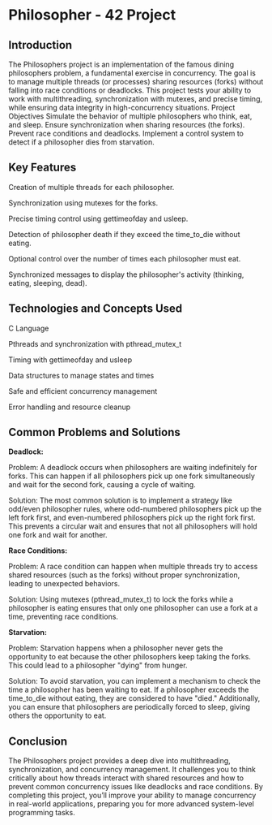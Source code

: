 # Philosopher - 42 Project

## Introduction

The Philosophers project is an implementation of the famous dining philosophers problem, a fundamental exercise in concurrency. The goal is to manage multiple threads (or processes) sharing resources (forks) without falling into race conditions or deadlocks.
This project tests your ability to work with multithreading, synchronization with mutexes, and precise timing, while ensuring data integrity in high-concurrency situations.
Project Objectives
Simulate the behavior of multiple philosophers who think, eat, and sleep.
Ensure synchronization when sharing resources (the forks).
Prevent race conditions and deadlocks.
Implement a control system to detect if a philosopher dies from starvation.

## Key Features
Creation of multiple threads for each philosopher.

Synchronization using mutexes for the forks.

Precise timing control using gettimeofday and usleep.

Detection of philosopher death if they exceed the time_to_die without eating.

Optional control over the number of times each philosopher must eat.

Synchronized messages to display the philosopher's activity (thinking, eating, sleeping, dead).

## Technologies and Concepts Used
C Language

Pthreads and synchronization with pthread_mutex_t

Timing with gettimeofday and usleep

Data structures to manage states and times

Safe and efficient concurrency management

Error handling and resource cleanup

## Common Problems and Solutions
__Deadlock:__

Problem: A deadlock occurs when philosophers are waiting indefinitely for forks. This can happen if all philosophers pick up one fork simultaneously and wait for the second fork, causing a cycle of waiting.

Solution: The most common solution is to implement a strategy like odd/even philosopher rules, where odd-numbered philosophers pick up the left fork first, and even-numbered philosophers pick up the right fork first. This prevents a circular wait and ensures that not all philosophers will hold one fork and wait for another.

__Race Conditions:__

Problem: A race condition can happen when multiple threads try to access shared resources (such as the forks) without proper synchronization, leading to unexpected behaviors.

Solution: Using mutexes (pthread_mutex_t) to lock the forks while a philosopher is eating ensures that only one philosopher can use a fork at a time, preventing race conditions.

__Starvation:__

Problem: Starvation happens when a philosopher never gets the opportunity to eat because the other philosophers keep taking the forks. This could lead to a philosopher "dying" from hunger.

Solution: To avoid starvation, you can implement a mechanism to check the time a philosopher has been waiting to eat. If a philosopher exceeds the time_to_die without eating, they are considered to have "died." Additionally, you can ensure that philosophers are periodically forced to sleep, giving others the opportunity to eat.

## Conclusion
The Philosophers project provides a deep dive into multithreading, synchronization, and concurrency management. It challenges you to think critically about how threads interact with shared resources and how to prevent common concurrency issues like deadlocks and race conditions. By completing this project, you’ll improve your ability to manage concurrency in real-world applications, preparing you for more advanced system-level programming tasks.

